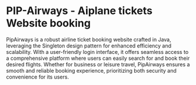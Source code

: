 # PIP-Airways - Aiplane tickets Website booking

PipAirways is a robust airline ticket booking website crafted in Java, leveraging the Singleton design pattern for enhanced efficiency and scalability.
With a user-friendly login interface, it offers seamless access to a comprehensive platform where users can easily search for and book their desired flights. Whether for business or leisure travel, PipAirways ensures a smooth and reliable booking experience, prioritizing both security and convenience for its users.
